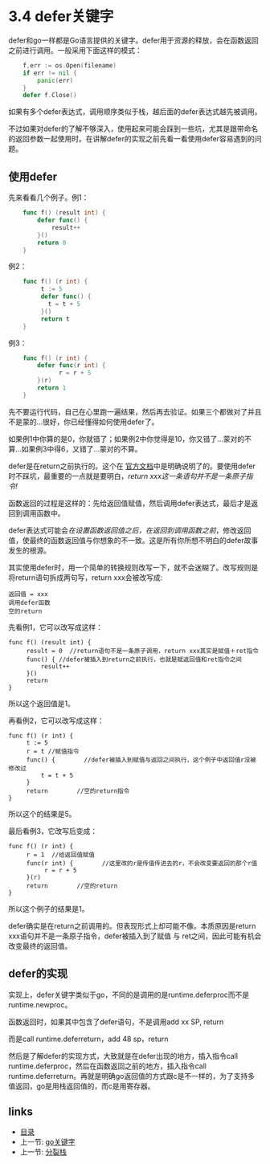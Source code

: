 # 3.4 defer关键字

defer和go一样都是Go语言提供的关键字。defer用于资源的释放，会在函数返回之前进行调用。一般采用下面这样的模式：

```go
	f,err := os.Open(filename)
	if err != nil {
		panic(err)
	}
	defer f.Close()
```

如果有多个defer表达式，调用顺序类似于栈，越后面的defer表达式越先被调用。

不过如果对defer的了解不够深入，使用起来可能会踩到一些坑，尤其是跟带命名的返回参数一起使用时。在讲解defer的实现之前先看一看使用defer容易遇到的问题。

## 使用defer
先来看看几个例子。例1：

```go
	func f() (result int) {
		defer func() {
			result++
		}()
		return 0
	}
```

例2：
```go
	func f() (r int) {
	     t := 5
	     defer func() {
		   t = t + 5
	     }()
	     return t
	}
```	

例3：

``` go
	func f() (r int) {
		defer func(r int) {
		      r = r + 5
		}(r)
		return 1
	}
```

先不要运行代码，自己在心里跑一遍结果，然后再去验证。如果三个都做对了并且不是蒙的...很好，你已经懂得如何使用defer了。

如果例1中你算的是0，你就错了；如果例2中你觉得是10，你又错了...蒙对的不算...如果例3中得6，又错了...蒙对的不算。

defer是在return之前执行的。这个在 [官方文档](http://golang.org/ref/spec#defer_statements)中是明确说明了的。要使用defer时不踩坑，最重要的一点就是要明白，*return xxx这一条语句并不是一条原子指令!*

函数返回的过程是这样的：先给返回值赋值，然后调用defer表达式，最后才是返回到调用函数中。

defer表达式可能会*在设置函数返回值之后，在返回到调用函数之前*，修改返回值，使最终的函数返回值与你想象的不一致。这是所有你所想不明白的defer故事发生的根源。

其实使用defer时，用一个简单的转换规则改写一下，就不会迷糊了。改写规则是将return语句拆成两句写，return xxx会被改写成:

	返回值 = xxx
	调用defer函数
	空的return

先看例1，它可以改写成这样：

	func f() (result int) {
	     result = 0  //return语句不是一条原子调用，return xxx其实是赋值＋ret指令
	     func() { //defer被插入到return之前执行，也就是赋返回值和ret指令之间
			 result++
	     }()
	     return
	}

所以这个返回值是1。

再看例2，它可以改写成这样：

	func f() (r int) {
	     t := 5
	     r = t //赋值指令
	     func() {        //defer被插入到赋值与返回之间执行，这个例子中返回值r没被修改过
			 t = t + 5
	     }
	     return        //空的return指令
	}

所以这个的结果是5。

最后看例3，它改写后变成：

	func f() (r int) {
	     r = 1  //给返回值赋值
	     func(r int) {        //这里改的r是传值传进去的r，不会改变要返回的那个r值
		      r = r + 5
	     }(r)
	     return        //空的return
	}

所以这个例子的结果是1。

defer确实是在return之前调用的。但表现形式上却可能不像。本质原因是return xxx语句并不是一条原子指令，defer被插入到了赋值 与 ret之间，因此可能有机会改变最终的返回值。

## defer的实现

实现上，defer关键字类似于go，不同的是调用的是runtime.deferproc而不是runtime.newproc。

函数返回时，如果其中包含了defer语句，不是调用add xx SP, return

而是call runtime.deferreturn，add 48 sp，return

然后是了解defer的实现方式，大致就是在defer出现的地方，插入指令call runtime.deferproc，然后在函数返回之前的地方，插入指令call runtime.deferreturn。再就是明确go返回值的方式跟c是不一样的，为了支持多值返回，go是用栈返回值的，而c是用寄存器。


## links
 * [目录](<preface.md>)
 * 上一节: [go关键字](<03.3.md>)
 * 上一节: [分裂栈](<03.5.md>)
